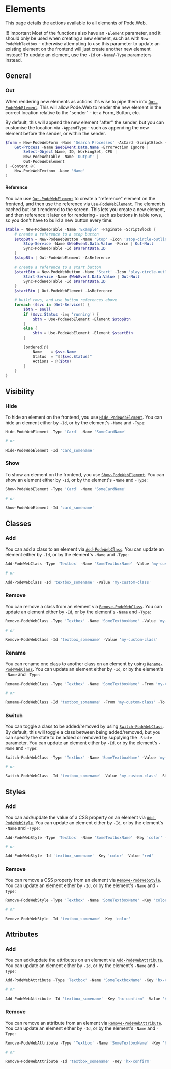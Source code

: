 # Elements

This page details the actions available to all elements of Pode.Web.

!!! important
    Most of the functions also have an `-Element` parameter, and it should only be used when creating a new element, such as with `New-PodeWebTextbox` - otherwise attempting to use this parameter to update an existing element on the frontend will just create another new element instead! To update an element, use the `-Id` or `-Name`/`-Type` parameters instead.

## General

### Out

When rendering new elements as actions it's wise to pipe them into [`Out-PodeWebElement`](../../../Functions/Actions/Out-PodeWebElement). This will allow Pode.Web to render the new element in the correct location relative to the "sender" - ie: a Form, Button, etc.

By default, this will append the new element "after" the sender, but you can customise the location via `-AppendType` - such as appending the new element before the sender, or within the sender.

```powershell
$form = New-PodeWebForm -Name 'Search Processes' -AsCard -ScriptBlock {
    Get-Process -Name $WebEvent.Data.Name -ErrorAction Ignore |
        Select-Object Name, ID, WorkingSet, CPU |
        New-PodeWebTable -Name 'Output' |
        Out-PodeWebElement
} -Content @(
    New-PodeWebTextbox -Name 'Name'
)
```

#### Reference

You can use [`Out-PodeWebElement`](../../../Functions/Actions/Out-PodeWebElement) to create a "reference" element on the frontend, and then use the reference via [`Use-PodeWebElement`](../../../Functions/Elements/Use-PodeWebElement). The element is cached but isn't rendered to the screen. This lets you create a new element, and then reference it later on for rendering - such as buttons in table rows, so you don't have to build a new button every time:

```powershell
$table = New-PodeWebTable -Name 'Example' -Paginate -ScriptBlock {
    # create a reference to a stop button
    $stopBtn = New-PodeWebButton -Name 'Stop' -Icon 'stop-circle-outline' -IconOnly -ScriptBlock {
        Stop-Service -Name $WebEvent.Data.Value -Force | Out-Null
        Sync-PodeWebTable -Id $ParentData.ID
    }
    $stopBtn | Out-PodeWebElement -AsReference

    # create a reference to a start button
    $startBtn = New-PodeWebButton -Name 'Start' -Icon 'play-circle-outline' -IconOnly -ScriptBlock {
        Start-Service -Name $WebEvent.Data.Value | Out-Null
        Sync-PodeWebTable -Id $ParentData.ID
    }
    $startBtn | Out-PodeWebElement -AsReference

    # build rows, and use button references above
    foreach ($svc in (Get-Service)) {
        $btn = $null
        if ($svc.Status -ieq 'running') {
            $btn = Use-PodeWebElement -Element $stopBtn
        }
        else {
            $btn = Use-PodeWebElement -Element $startBtn
        }

        [ordered]@{
            Name    = $svc.Name
            Status  = "$($svc.Status)"
            Actions = @($btn)
        }
    }
}
```

## Visibility

### Hide

To hide an element on the frontend, you use [`Hide-PodeWebElement`](../../../Functions/Actions/Hide-PodeWebElement). You can hide an element either by `-Id`, or by the element's `-Name` and `-Type`:

```powershell
Hide-PodeWebElement -Type 'Card' -Name 'SomeCardName'

# or

Hide-PodeWebElement -Id 'card_somename'
```

### Show

To show an element on the frontend, you use [`Show-PodeWebElement`](../../../Functions/Actions/Show-PodeWebElement). You can show an element either by `-Id`, or by the element's `-Name` and `-Type`:

```powershell
Show-PodeWebElement -Type 'Card' -Name 'SomeCardName'

# or

Show-PodeWebElement -Id 'card_somename'
```

## Classes

### Add

You can add a class to an element via [`Add-PodeWebClass`](../../../Functions/Actions/Add-PodeWebClass). You can update an element either by `-Id`, or by the element's `-Name` and `-Type`:

```powershell
Add-PodeWebClass -Type 'Textbox' -Name 'SomeTextboxName' -Value 'my-custom-class'

# or

Add-PodeWebClass -Id 'textbox_somename' -Value 'my-custom-class'
```

### Remove

You can remove a class from an element via [`Remove-PodeWebClass`](../../../Functions/Actions/Remove-PodeWebClass). You can update an element either by `-Id`, or by the element's `-Name` and `-Type`:

```powershell
Remove-PodeWebClass -Type 'Textbox' -Name 'SomeTextboxName' -Value 'my-custom-class'

# or

Remove-PodeWebClass -Id 'textbox_somename' -Value 'my-custom-class'
```

### Rename

You can rename one class to another class on an element by using [`Rename-PodeWebClass`](../../../Functions/Actions/Rename-PodeWebClass). You can update an element either by `-Id`, or by the element's `-Name` and `-Type`:

```powershell
Rename-PodeWebClass -Type 'Textbox' -Name 'SomeTextboxName' -From 'my-custom-class' -To 'my-other-class'

# or

Rename-PodeWebClass -Id 'textbox_somename' -From 'my-custom-class' -To 'my-other-class'
```

### Switch

You can toggle a class to be added/removed by using [`Switch-PodeWebClass`](../../../Functions/Actions/Switch-PodeWebClass). By default, this will toggle a class between being added/removed, but you can specify the state to be added or removed by supplying the `-State` parameter. You can update an element either by `-Id`, or by the element's `-Name` and `-Type`:

```powershell
Switch-PodeWebClass -Type 'Textbox' -Name 'SomeTextboxName' -Value 'my-custom-class'

# or

Switch-PodeWebClass -Id 'textbox_somename' -Value 'my-custom-class' -State Remove
```

## Styles

### Add

You can add/update the value of a CSS property on an element via [`Add-PodeWebStyle`](../../../Functions/Actions/Add-PodeWebStyle). You can update an element either by `-Id`, or by the element's `-Name` and `-Type`:

```powershell
Add-PodeWebStyle -Type 'Textbox' -Name 'SomeTextboxName' -Key 'color' -Value 'red'

# or

Add-PodeWebStyle -Id 'textbox_somename' -Key 'color' -Value 'red'
```

### Remove

You can remove a CSS property from an element via [`Remove-PodeWebStyle`](../../../Functions/Actions/Remove-PodeWebStyle). You can update an element either by `-Id`, or by the element's `-Name` and `-Type`:

```powershell
Remove-PodeWebStyle -Type 'Textbox' -Name 'SomeTextboxName' -Key 'color'

# or

Remove-PodeWebStyle -Id 'textbox_somename' -Key 'color'
```


## Attributes

### Add

You can add/update the attributes on an element via [`Add-PodeWebAttribute`](../../../Functions/Actions/Add-PodeWebAttribute). You can update an element either by `-Id`, or by the element's `-Name` and `-Type`:

```powershell
Add-PodeWebAttribute -Type 'Textbox' -Name 'SomeTextboxName' -Key 'hx-confirm' -Value 'Are you sure?'

# or

Add-PodeWebAttribute -Id 'textbox_somename' -Key 'hx-confirm' -Value 'Are you sure?'
```

### Remove

You can remove an attribute from an element via [`Remove-PodeWebAttribute`](../../../Functions/Actions/Remove-PodeWebAttribute). You can update an element either by `-Id`, or by the element's `-Name` and `-Type`:

```powershell
Remove-PodeWebAttribute -Type 'Textbox' -Name 'SomeTextboxName' -Key 'hx-confirm'

# or

Remove-PodeWebAttribute -Id 'textbox_somename' -Key 'hx-confirm'
```
